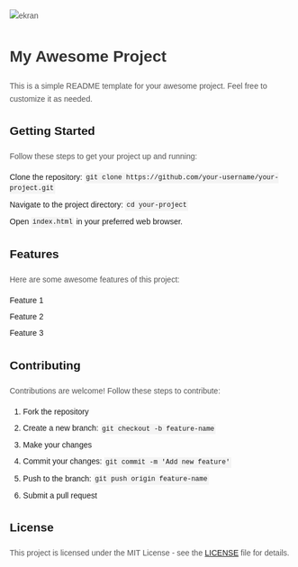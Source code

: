 ![ekran](https://github.com/volkanbasaran1/chat-app/assets/76842256/3713a459-41fb-4615-8976-d45905ddec72)
<!DOCTYPE html>
<html lang="en">
<head>
    <meta charset="UTF-8">
    <meta name="viewport" content="width=device-width, initial-scale=1.0">
    <title>My Awesome Project</title>
    <style>
        body {
            font-family: Arial, sans-serif;
            line-height: 1.6;
            margin: 2em;
        }
        h1 {
            color: #333;
        }
        p {
            color: #555;
        }
        code {
            background-color: #f4f4f4;
            padding: 0.2em;
            font-family: "Courier New", Courier, monospace;
        }
        ul {
            list-style: none;
            padding: 0;
        }
        li {
            margin-bottom: 0.5em;
        }
    </style>
</head>
<body>
    <h1>My Awesome Project</h1>
    <p>This is a simple README template for your awesome project. Feel free to customize it as needed.</p>
    <h2>Getting Started</h2>
    <p>Follow these steps to get your project up and running:</p>
    <ul>
        <li>Clone the repository: <code>git clone https://github.com/your-username/your-project.git</code></li>
        <li>Navigate to the project directory: <code>cd your-project</code></li>
        <li>Open <code>index.html</code> in your preferred web browser.</li>
    </ul>
    <h2>Features</h2>
    <p>Here are some awesome features of this project:</p>
    <ul>
        <li>Feature 1</li>
        <li>Feature 2</li>
        <li>Feature 3</li>
    </ul>
    <h2>Contributing</h2>
    <p>Contributions are welcome! Follow these steps to contribute:</p>
    <ol>
        <li>Fork the repository</li>
        <li>Create a new branch: <code>git checkout -b feature-name</code></li>
        <li>Make your changes</li>
        <li>Commit your changes: <code>git commit -m 'Add new feature'</code></li>
        <li>Push to the branch: <code>git push origin feature-name</code></li>
        <li>Submit a pull request</li>
    </ol>
    <h2>License</h2>
    <p>This project is licensed under the MIT License - see the <a href="LICENSE">LICENSE</a> file for details.</p>
</body>
</html>
